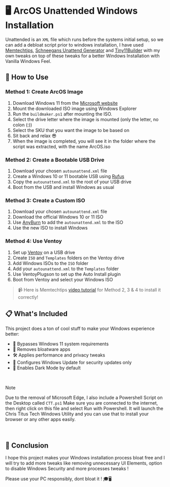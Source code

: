 # 🖥️ ArcOS Unattended Windows Installation

Unattended is an `XML` file which runs before the systems initial setup, so we can add a debloat script prior to windows installation, I have used [Memtechtips](https://github.com/memstechtips/UnattendedWinstall),
[Schneegans Unattend Generator](https://schneegans.de/windows/unattend-generator/) and [Tiny11Builder](https://github.com/ntdevlabs/tiny11builder) with my own tweaks on top of these tweaks for a better Windows Installation
with Vanilla Windows Feel.

## 🚀 How to Use

### Method 1: Create ArcOS Image
1. Download Windows 11 from the [Microsoft website](https://www.microsoft.com/software-download/windows11)
2. Mount the downloaded ISO image using Windows Explorer
3. Run the `buildmaker.ps1` after mounting the ISO.
4. Select the drive letter where the image is mounted (only the letter, no colon (:))
5. Select the SKU that you want the image to be based on
6. Sit back and relax 😎
7. When the image is completed, you will see it in the folder where the script was extracted, with the name ArcOS.iso

### Method 2: Create a Bootable USB Drive
1. Download your chosen `autounattend.xml` file
2. Create a Windows 10 or 11 bootable USB using [Rufus](https://rufus.ie/en/)
3. Copy the `autounattend.xml` to the root of your USB drive
4. Boot from the USB and install Windows as usual

### Method 3: Create a Custom ISO
1. Download your chosen `autounattend.xml` file
2. Download the official Windows 10 or 11 ISO
3. Use [AnyBurn](https://anyburn.com/download.php) to add the `autounattend.xml` to the ISO
4. Use the new ISO to install Windows

### Method 4: Use Ventoy
1. Set up [Ventoy](https://github.com/ventoy/Ventoy) on a USB drive
2. Create `ISO` and `Templates` folders on the Ventoy drive
3. Add Windows ISOs to the `ISO` folder
4. Add your `autounattend.xml` to the `Templates` folder
5. Use VentoyPlugson to set up the Auto Install plugin
6. Boot from Ventoy and select your Windows ISO

> 📹 Here is Memtechtips [video tutorial](https://youtu.be/pDEZDD_gEbo) for Method 2, 3 & 4 to install it correctly!

## 📋 What's Included

This project does a ton of cool stuff to make your Windows experience better:

- 🚫 Bypasses Windows 11 system requirements
- 🧹 Removes bloatware apps
- 🛠️ Applies performance and privacy tweaks
- 🔄 Configures Windows Update for security updates only
- 🌙 Enables Dark Mode by default
<br>

> [!NOTE]
> Due to the removal of Microsoft Edge, I also include a Powershell Script on the Desktop called `CTT.ps1`
  Make sure you are connected to the internet, then right click on this file and select Run with Powershell. It will launch the Chris Titus Tech Windows Utility and you can use that to install your browser or any other apps easily.
<br/>

## 🎉 Conclusion

I hope this project makes your Windows installation process bloat free and I will try to add more tweaks like removing unnecessary UI Elements, option to disable Windows Security and more processes tweaks !

Please use your PC responsibly, dont bloat it ! 🎓🖥️
